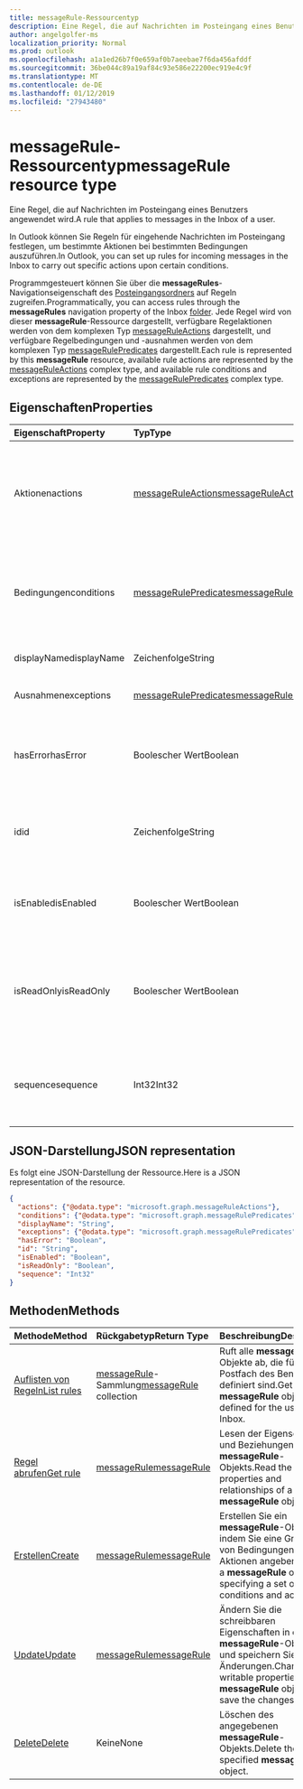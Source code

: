```yaml
---
title: messageRule-Ressourcentyp
description: Eine Regel, die auf Nachrichten im Posteingang eines Benutzers angewendet wird.
author: angelgolfer-ms
localization_priority: Normal
ms.prod: outlook
ms.openlocfilehash: a1a1ed26b7f0e659af0b7aeebae7f6da456afddf
ms.sourcegitcommit: 36be044c89a19af84c93e586e22200ec919e4c9f
ms.translationtype: MT
ms.contentlocale: de-DE
ms.lasthandoff: 01/12/2019
ms.locfileid: "27943480"
---
```

# <a name="messagerule-resource-type"></a><span data-ttu-id="99b26-103">messageRule-Ressourcentyp</span><span class="sxs-lookup"><span data-stu-id="99b26-103">messageRule resource type</span></span>


<span data-ttu-id="99b26-104">Eine Regel, die auf Nachrichten im Posteingang eines Benutzers angewendet wird.</span><span class="sxs-lookup"><span data-stu-id="99b26-104">A rule that applies to messages in the Inbox of a user.</span></span>

<span data-ttu-id="99b26-105">In Outlook können Sie Regeln für eingehende Nachrichten im Posteingang festlegen, um bestimmte Aktionen bei bestimmten Bedingungen auszuführen.</span><span class="sxs-lookup"><span data-stu-id="99b26-105">In Outlook, you can set up rules for incoming messages in the Inbox to carry out specific actions upon certain conditions.</span></span> 

<span data-ttu-id="99b26-106">Programmgesteuert können Sie über die **messageRules**-Navigationseigenschaft des [Posteingangsordners](mailfolder.md) auf Regeln zugreifen.</span><span class="sxs-lookup"><span data-stu-id="99b26-106">Programmatically, you can access rules through the **messageRules** navigation property of the Inbox [folder](mailfolder.md).</span></span> <span data-ttu-id="99b26-107">Jede Regel wird von dieser **messageRule**-Ressource dargestellt, verfügbare Regelaktionen werden von dem komplexen Typ [messageRuleActions](messageruleactions.md) dargestellt, und verfügbare Regelbedingungen und -ausnahmen werden von dem komplexen Typ [messageRulePredicates](messagerulepredicates.md) dargestellt.</span><span class="sxs-lookup"><span data-stu-id="99b26-107">Each rule is represented by this **messageRule** resource, available rule actions are represented by the [messageRuleActions](messageruleactions.md) complex type, and available rule conditions and exceptions are represented by the [messageRulePredicates](messagerulepredicates.md) complex type.</span></span>


## <a name="properties"></a><span data-ttu-id="99b26-108">Eigenschaften</span><span class="sxs-lookup"><span data-stu-id="99b26-108">Properties</span></span>
| <span data-ttu-id="99b26-109">Eigenschaft</span><span class="sxs-lookup"><span data-stu-id="99b26-109">Property</span></span>     | <span data-ttu-id="99b26-110">Typ</span><span class="sxs-lookup"><span data-stu-id="99b26-110">Type</span></span>   |<span data-ttu-id="99b26-111">Beschreibung</span><span class="sxs-lookup"><span data-stu-id="99b26-111">Description</span></span>|
|:---------------|:--------|:----------|
| <span data-ttu-id="99b26-112">Aktionen</span><span class="sxs-lookup"><span data-stu-id="99b26-112">actions</span></span> | [<span data-ttu-id="99b26-113">messageRuleActions</span><span class="sxs-lookup"><span data-stu-id="99b26-113">messageRuleActions</span></span>](messageruleactions.md) | <span data-ttu-id="99b26-114">Aktionen, die auf eine Nachricht angewendet werden, wenn die entsprechenden Bedingungen erfüllt sind.</span><span class="sxs-lookup"><span data-stu-id="99b26-114">Actions to be taken on a message when the corresponding conditions are fulfilled.</span></span> |
| <span data-ttu-id="99b26-115">Bedingungen</span><span class="sxs-lookup"><span data-stu-id="99b26-115">conditions</span></span> | [<span data-ttu-id="99b26-116">messageRulePredicates</span><span class="sxs-lookup"><span data-stu-id="99b26-116">messageRulePredicates</span></span>](messagerulepredicates.md) | <span data-ttu-id="99b26-117">Bedingungen, die bei Erfüllung die entsprechenden Aktionen für diese Regel auslösen.</span><span class="sxs-lookup"><span data-stu-id="99b26-117">Conditions that when fulfilled, will trigger the corresponding actions for that rule.</span></span> |
| <span data-ttu-id="99b26-118">displayName</span><span class="sxs-lookup"><span data-stu-id="99b26-118">displayName</span></span> | <span data-ttu-id="99b26-119">Zeichenfolge</span><span class="sxs-lookup"><span data-stu-id="99b26-119">String</span></span> | <span data-ttu-id="99b26-120">Der Anzeigename der Regel.</span><span class="sxs-lookup"><span data-stu-id="99b26-120">The display name of the rule.</span></span> |
| <span data-ttu-id="99b26-121">Ausnahmen</span><span class="sxs-lookup"><span data-stu-id="99b26-121">exceptions</span></span> | [<span data-ttu-id="99b26-122">messageRulePredicates</span><span class="sxs-lookup"><span data-stu-id="99b26-122">messageRulePredicates</span></span>](messagerulepredicates.md) | <span data-ttu-id="99b26-123">Ausnahmebedingungen für die Regel.</span><span class="sxs-lookup"><span data-stu-id="99b26-123">Exception conditions for the rule.</span></span> |
| <span data-ttu-id="99b26-124">hasError</span><span class="sxs-lookup"><span data-stu-id="99b26-124">hasError</span></span> | <span data-ttu-id="99b26-125">Boolescher Wert</span><span class="sxs-lookup"><span data-stu-id="99b26-125">Boolean</span></span> | <span data-ttu-id="99b26-126">Gibt an, ob sich die Regel in einem Fehlerzustand befindet.</span><span class="sxs-lookup"><span data-stu-id="99b26-126">Indicates whether the rule is in an error condition.</span></span> <span data-ttu-id="99b26-127">Schreibgeschützt.</span><span class="sxs-lookup"><span data-stu-id="99b26-127">Read-only.</span></span> |
| <span data-ttu-id="99b26-128">id</span><span class="sxs-lookup"><span data-stu-id="99b26-128">id</span></span> |<span data-ttu-id="99b26-129">Zeichenfolge</span><span class="sxs-lookup"><span data-stu-id="99b26-129">String</span></span>|<span data-ttu-id="99b26-130">Der eindeutige Bezeichner der Regel.</span><span class="sxs-lookup"><span data-stu-id="99b26-130">The unique identifier of the rule.</span></span> <span data-ttu-id="99b26-131">Schreibgeschützt.</span><span class="sxs-lookup"><span data-stu-id="99b26-131">Read-only.</span></span>|
| <span data-ttu-id="99b26-132">isEnabled</span><span class="sxs-lookup"><span data-stu-id="99b26-132">isEnabled</span></span> | <span data-ttu-id="99b26-133">Boolescher Wert</span><span class="sxs-lookup"><span data-stu-id="99b26-133">Boolean</span></span> | <span data-ttu-id="99b26-134">Gibt an, ob die Regel auf Nachrichten angewendet werden kann.</span><span class="sxs-lookup"><span data-stu-id="99b26-134">Indicates whether the rule is enabled to be applied to messages.</span></span> |
| <span data-ttu-id="99b26-135">isReadOnly</span><span class="sxs-lookup"><span data-stu-id="99b26-135">isReadOnly</span></span> | <span data-ttu-id="99b26-136">Boolescher Wert</span><span class="sxs-lookup"><span data-stu-id="99b26-136">Boolean</span></span> | <span data-ttu-id="99b26-137">Gibt an, ob die Regel schreibgeschützt ist und von der Regel-REST-API nicht geändert oder gelöscht werden kann.</span><span class="sxs-lookup"><span data-stu-id="99b26-137">Indicates if the rule is read-only and cannot be modified or deleted by the rules REST API.</span></span> |
| <span data-ttu-id="99b26-138">sequence</span><span class="sxs-lookup"><span data-stu-id="99b26-138">sequence</span></span> | <span data-ttu-id="99b26-139">Int32</span><span class="sxs-lookup"><span data-stu-id="99b26-139">Int32</span></span> | <span data-ttu-id="99b26-140">Gibt die Reihenfolge an, in der die Regel zusammen mit anderen Regeln ausgeführt wird.</span><span class="sxs-lookup"><span data-stu-id="99b26-140">Indicates the order in which the rule is executed, among other rules.</span></span> |


## <a name="json-representation"></a><span data-ttu-id="99b26-141">JSON-Darstellung</span><span class="sxs-lookup"><span data-stu-id="99b26-141">JSON representation</span></span>
<span data-ttu-id="99b26-142">Es folgt eine JSON-Darstellung der Ressource.</span><span class="sxs-lookup"><span data-stu-id="99b26-142">Here is a JSON representation of the resource.</span></span>

<!-- {
  "blockType": "resource",
  "optionalProperties": [
   ],
   "baseType": "microsoft.graph.entity",
  "@odata.type": "microsoft.graph.messageRule"
}-->

```json
{
  "actions": {"@odata.type": "microsoft.graph.messageRuleActions"},
  "conditions": {"@odata.type": "microsoft.graph.messageRulePredicates"},
  "displayName": "String",
  "exceptions": {"@odata.type": "microsoft.graph.messageRulePredicates"},
  "hasError": "Boolean",
  "id": "String",
  "isEnabled": "Boolean",
  "isReadOnly": "Boolean",
  "sequence": "Int32"
}

```

## <a name="methods"></a><span data-ttu-id="99b26-143">Methoden</span><span class="sxs-lookup"><span data-stu-id="99b26-143">Methods</span></span>
| <span data-ttu-id="99b26-144">Methode</span><span class="sxs-lookup"><span data-stu-id="99b26-144">Method</span></span>           | <span data-ttu-id="99b26-145">Rückgabetyp</span><span class="sxs-lookup"><span data-stu-id="99b26-145">Return Type</span></span>    |<span data-ttu-id="99b26-146">Beschreibung</span><span class="sxs-lookup"><span data-stu-id="99b26-146">Description</span></span>|
|:---------------|:--------|:----------|
|[<span data-ttu-id="99b26-147">Auflisten von Regeln</span><span class="sxs-lookup"><span data-stu-id="99b26-147">List rules</span></span>](../api/mailfolder-list-messagerules.md) | <span data-ttu-id="99b26-148">[messageRule](messagerule.md)-Sammlung</span><span class="sxs-lookup"><span data-stu-id="99b26-148">[messageRule](messagerule.md) collection</span></span> |<span data-ttu-id="99b26-149">Ruft alle **messageRule**-Objekte ab, die für das Postfach des Benutzers definiert sind.</span><span class="sxs-lookup"><span data-stu-id="99b26-149">Get all the **messageRule** objects defined for the user's Inbox.</span></span>|
|[<span data-ttu-id="99b26-150">Regel abrufen</span><span class="sxs-lookup"><span data-stu-id="99b26-150">Get rule</span></span>](../api/messagerule-get.md) | [<span data-ttu-id="99b26-151">messageRule</span><span class="sxs-lookup"><span data-stu-id="99b26-151">messageRule</span></span>](messagerule.md) |<span data-ttu-id="99b26-152">Lesen der Eigenschaften und Beziehungen eines **messageRule**-Objekts.</span><span class="sxs-lookup"><span data-stu-id="99b26-152">Read the properties and relationships of a **messageRule** object.</span></span>|
|[<span data-ttu-id="99b26-153">Erstellen</span><span class="sxs-lookup"><span data-stu-id="99b26-153">Create</span></span>](../api/mailfolder-post-messagerules.md) | [<span data-ttu-id="99b26-154">messageRule</span><span class="sxs-lookup"><span data-stu-id="99b26-154">messageRule</span></span>](messagerule.md) |<span data-ttu-id="99b26-155">Erstellen Sie ein  **messageRule**-Objekt, indem Sie eine Gruppe von Bedingungen und Aktionen angeben.</span><span class="sxs-lookup"><span data-stu-id="99b26-155">Create a **messageRule** object by specifying a set of conditions and actions.</span></span>|
|[<span data-ttu-id="99b26-156">Update</span><span class="sxs-lookup"><span data-stu-id="99b26-156">Update</span></span>](../api/messagerule-update.md) | [<span data-ttu-id="99b26-157">messageRule</span><span class="sxs-lookup"><span data-stu-id="99b26-157">messageRule</span></span>](messagerule.md) |<span data-ttu-id="99b26-158">Ändern Sie die schreibbaren Eigenschaften in einem **messageRule**-Objekt, und speichern Sie die Änderungen.</span><span class="sxs-lookup"><span data-stu-id="99b26-158">Change writable properties on a **messageRule** object and save the changes.</span></span> |
|[<span data-ttu-id="99b26-159">Delete</span><span class="sxs-lookup"><span data-stu-id="99b26-159">Delete</span></span>](../api/messagerule-delete.md) | <span data-ttu-id="99b26-160">Keine</span><span class="sxs-lookup"><span data-stu-id="99b26-160">None</span></span> |<span data-ttu-id="99b26-161">Löschen des angegebenen **messageRule**-Objekts.</span><span class="sxs-lookup"><span data-stu-id="99b26-161">Delete the specified **messageRule** object.</span></span> |

<!-- uuid: 8fcb5dbc-d5aa-4681-8e31-b001d5168d79
2015-10-25 14:57:30 UTC -->
<!-- {
  "type": "#page.annotation",
  "description": "messageRule resource",
  "keywords": "",
  "section": "documentation",
  "tocPath": ""
}-->
